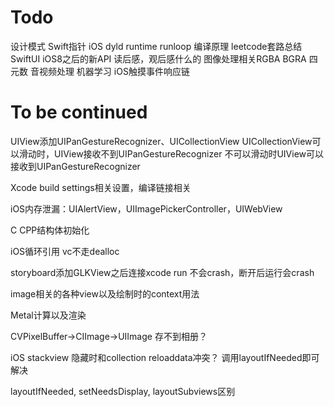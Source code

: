# Todo
设计模式
Swift指针
iOS dyld runtime runloop
编译原理
leetcode套路总结
SwiftUI
iOS8之后的新API
读后感，观后感什么的
图像处理相关RGBA BGRA 四元数
音视频处理
机器学习
iOS触摸事件响应链
# To be continued

UIView添加UIPanGestureRecognizer、UICollectionView
UICollectionView可以滑动时，UIView接收不到UIPanGestureRecognizer
不可以滑动时UIView可以接收到UIPanGestureRecognizer

Xcode build settings相关设置，编译链接相关

iOS内存泄漏：UIAlertView，UIImagePickerController，UIWebView

C CPP结构体初始化

iOS循环引用
vc不走dealloc

storyboard添加GLKView之后连接xcode run 不会crash，断开后运行会crash

image相关的各种view以及绘制时的context用法

Metal计算以及渲染

CVPixelBuffer->CIImage->UIImage 存不到相册？

iOS stackview 隐藏时和collection reloaddata冲突？
调用layoutIfNeeded即可解决

layoutIfNeeded, setNeedsDisplay, layoutSubviews区别
